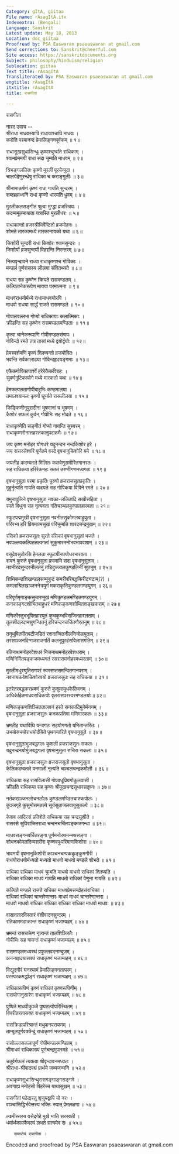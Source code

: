 ```yaml
---
Category: gItA, giitaa
File name: rAsagItA.itx
Indexextra: (Bengali)
Language: Sanskrit
Latest update: May 18, 2013
Location: doc_giitaa
Proofread by: PSA Easwaran psaeaswaran at gmail.com
Send corrections to: Sanskrit@cheerful.com
Site access: https://sanskritdocuments.org
Subject: philosophy/hinduism/religion
Sublocation: giitaa
Text title: rAsagItA
Transliterated by: PSA Easwaran psaeaswaran at gmail.com
engtitle: rAsagItA
itxtitle: rAsagItA
title: रासगीता

---
```

  
 रासगीता   
  
नारद उवाच --  
श्रीराधा माधवस्यापि राधायाश्चापि माधवः ।  
करोति परमानन्दं प्रेमालिङ्गनपूर्वकम् ॥ १॥  
  
राधासुखसुधासिन्धुः कृष्णश्चुम्बति राधिकाम् ।  
श्यामप्रेममयी राधा सदा चुम्बति माधवम् ॥ २॥  
  
त्रिभङ्गललितः कृष्णो मुरलीं पूरयेन्मुदा ।  
चालयेद्रेणुरन्ध्रेषु राधिका च कराङ्गुलीः ॥ ३॥  
  
श्रीनामाकर्षणं कृष्णं राधा गायति सुन्दरम् ।  
शब्दब्रह्मध्वनिं राधां कृष्णो धारयति ध्रुवम् ॥ ४॥  
  
मुरलीकलसङ्गीतं श्रुत्वा मुग्द्धा व्रजस्त्रियः ।  
कदम्बमूलमायाता यत्रास्ति मुरलीधरः ॥ ५॥  
  
राधाकान्तो व्रजस्त्रीभिर्वेष्टितो व्रजमोहनः ।  
शोभते तारकामध्ये तारकानायको यथा ॥ ६॥  
  
किशोरी सुन्दरी राधा किशोरः श्यामसुन्दरः ।  
किशोर्यो व्रजसुन्दर्यो विहरन्ति निरन्तरम् ॥ ७॥  
  
नित्यवृन्दावने राध्या राधाकृष्णश्च गोपिकाः ।  
मण्डलं पूर्णरासस्य लीलया संवितथ्यते ॥ ८॥  
  
राधया सह कृष्णेन क्रियते रासमण्डलम् ।  
कल्पितानेकरूपेण मायया परमात्मना ॥ ९॥  
  
माधवराधयोर्मध्ये राधामाधवयोरपि ।  
माधवो राधया सार्द्धं राजते रासमण्डले ॥ १०॥  
  
गोपालवल्लभा गोप्यो राधिकायाः कलात्मिकाः ।  
क्रीडन्ति सह कृष्णेन रासमण्डलमण्डिताः ॥ ११॥  
  
कृत्वा चानेकरूपाणि गोपीमण्डलसंश्रयः ।  
गोविन्दो रमते तत्र तासां मध्ये द्वयोर्द्वयोः ॥ १२॥  
  
प्रेमस्पर्शमणिं कृष्णं श्लिष्यन्तो व्रजयोषितः ।  
भवन्ति सर्वकालाढ्या गोविन्दहृदयङ्गमाः ॥ १३॥  
  
एकैकगोपिकापार्श्वे हरेरेकैकविग्रहः ।  
सुवर्णगुटिकायोगे मध्ये मारकतो यथा ॥ १४॥  
  
हेमकल्पलतागोपीबाहुभिः कण्ठमालया ।  
तमालश्यामलः कृष्णो घूर्ण्यते रासलीलया ॥ १५॥  
  
किङ्किणीनूपुरादीनां भूषणानां च भूषणम् ।  
कैशोरं सफलं कुर्वन् गोपीभिः सह मोदते ॥ १६॥  
  
राधाकृष्णेति सङ्गीतं गोप्यो गायन्ति सुस्वरम् ।  
राधाकृष्णरीनात्तहस्तकानुपदक्रमैः ॥ १७॥  
  
जय कृष्ण मनोहर योगधरे यदुनन्दन नन्दकिशोर हरे ।  
जय रासरसेश्वरि पूर्णतमे वरदे वृषभानुकिशोरि यमे ॥ १८॥  
  
जयतीह कदम्बतले मिलितः कलवेणुसमीरितगानरतः ।  
सह राधिकया हरिरेकमहः सततं तरुणीगणमध्यगतः ॥ १९॥  
  
वृषभानुसुता परमा प्रकृतिः पुरुषो व्रजराजसुतप्रकृतिः ।  
मुहुर्नृत्यति गायति वादयते सह गोपिकया विपिने रमते ॥ २०॥  
  
यमुनापुलिने वृषभानुसुता नवका-ललितादि सखीसहिता ।  
रमते विधुना सह नृत्यवता गतिचञ्चलकुण्डलहारवता ॥ २१॥  
  
स्फुटपद्ममुखी वृषभानुसुता नवनीतसुकोमलबाहुयुता ।  
परिरभ्य हरिं प्रियमात्मसुखं परिचुम्बति शारदचन्द्रमुखम् ॥ २२॥  
  
रसिको व्रजराजसुतः सुरते रसिकां वृषभानुसुतां भजते ।  
नवपल्लवकल्पिततल्पगतां सुकुमारमनोभवभाववशाम् ॥ २३॥  
  
वसुदेवसुतोरसि हेमलता स्फुटपीनपयोधरभारवता ।  
शयनं कुरुते वृषभानुसुता प्रणमामि सदा वृषभानुसुताम् ।  
नवनीरदसुन्दरनीलतनुं तडिदुज्ज्वलकुण्डलिनीं सुतनुम् ॥ २५॥  
  
शिथिकण्ठशिखण्डलसन्मुकुटं कबरीपरिबद्धकिरीटघटाम्(?) ।  
कमलाश्रितखञ्जननेत्रयुगं मकराकृतिकुण्डलगण्डयुगम् ॥ २६॥  
  
परिपूर्णमृगाङ्कसुचारुमुखं मणिकुण्डलमण्डितगण्डयुगम् ।  
कनकाङ्गदशोभितबाहुधरं मणिकङ्कणशोभितशङ्खकराम् ॥ २७॥  
  
मणिकौस्तुभभूषितहारयुतं कुचकुम्भविराजितहारलताम् ।  
तुलसीदलदामसुगन्धितनुं हरिचन्दनचर्चितगौरतनुम् ॥ २८॥  
  
तनुभूषितपीतपटीजडितं रशनान्वितनीलनिचोलयुताम् ।  
तरसाञ्जनदिग्गजराजगतिं कलनूपुरहंसविलासगतिम् ॥ २९॥  
  
रतिनाथमनोहरवेशधरं निजनाथमनोहरवेशधराम् ।  
मणिनिर्मितपङ्कजमध्यगतं रसरासमनोहरमध्यरताम् ॥ ३०॥  
  
मुरलीमधुरश्रुतिरागपरं स्वरसप्तसमन्वितगानपराम् ।  
नवनायकवेशकिशोरवयो व्रजराजसुतः सह राधिकया ॥ ३१॥  
  
इतरेतरबद्धकरभ्रमणं कुरुते कुसुमायुधकेलिवनम् ।  
अधिकेहितमाधवराधिकयोः वृतरासपरस्परमण्डलयोः॥ ३२॥  
  
मणिकङ्कणशिञ्चिततालवनं हरते सनकादिमुनेर्मननम् ।  
वृषभानुसुता व्रजराजसुतः कनकप्रतिमा मणिमारकतः ॥ ३३॥  
  
भ्रमतीह यथाविथि यन्त्रगतः सहयोगगतो यमितान्तरितः ।  
उभयोरुभयोराधयोर्दयिते पृथगन्तरिते वृषभानुसुते ॥ ३४॥  
  
वृषभानुसुताभुजबद्धगलः कुशली व्रजराजसुतः सकलः ।  
यदुनन्दनयोर्भुजबद्धगला वृषभानुसुता रुचिरा सकला ॥ ३५॥  
  
वृषभानुसुता व्रजराजसुतः व्रजराजसुतो वृषभानुसुता ।  
केलिकदम्बतले वनमाली नृत्यति चञ्चलचन्द्रकमौली ॥ ३६॥  
  
राधिकया सह रासविलासी गोपवधूप्रियगोकुलवासी ।  
क्रीडति राधिकया सह कृष्णः श्रीमुखचन्द्रसुधारसतृष्णः ॥ ३७॥  
  
नर्तकखञ्जनलोचनलोलः कुण्डलमण्डितचारुकपोलः ।  
कुञ्जगृहे कुसुमोत्तमतल्पे सूर्यसुताजलवायुसुकल्पे ॥ ३८॥  
  
केशव आदिरसं प्रतिशेते राधिकया सह चन्द्रसुशीते ।  
रासरसे सुविराजितराधा चन्दनचर्चितपङ्कजगन्धा ॥ ३९॥  
  
माधवसङ्गमवर्धितरङ्गा पूर्णमनोरथमन्मथसङ्गा ।  
शोभनकोमलदिव्यशरीरा कृष्णवपुःपरिमाणकिशोरा ॥ ४०॥  
  
भावमयी वृषभानुकिशोरी काञ्चनचम्पककुङ्कुमगौरी ।  
राधयोराधयोर्मध्यतो मध्यतो माधवो माधवो मण्डले शोभते ॥ ४१॥  
  
राधिका राधिका माधवं चुम्बति माधवो माधवो राधिकां श्लिष्यति ।  
राधिका राधिका माधवं गायति माधतो राधिकां वेणुना गायति ॥ ४२॥  
  
कल्पिते मण्डले राजते राधिका माधवप्रेमसन्दोहसंराधिका ।  
राधिकां राधिकां चान्तरेणान्तरः माधवं माधवं चान्तरेणान्तरा ।  
माधवो माधवो राधिका राधिका राधिका राधिका माधवो माधवः ॥ ४३॥  
  
वासावतारविस्तारं वंशीवादनसुन्दरम् ।  
रतिकाममदाक्रान्तं राधाकृष्णं भजाम्यहम् ॥ ४४॥  
  
भ्रमन्तं रासचक्रेण नृत्यन्तं तालशिञ्जितैः ।  
गोपीभिः सह गायन्तं राधाकृष्णं भजाम्यहम् ॥ ४५॥  
  
रासमण्डलमध्यस्थं प्रफुल्लवदनाम्बुजम् ।  
अनन्यहृदयासक्तं राधाकृष्णं भजाम्यहम् ॥ ४६॥  
  
विद्युद्गौरं घनश्यामं प्रेमालिङ्गनतत्परम् ।  
परस्परकमर्द्धाङ्गं राधाकृष्णं भजाम्यहम् ॥ ४७॥  
  
राधिकारूपिणं कृष्णं राधिकां कृष्णरूपिणीम् ।  
रासयोगानुसारेण राधाकृष्णं भजाम्यहम् ॥ ४८॥  
  
पुष्पिते माधवीकुञ्जे पुष्पतल्पोपरिस्थितम् ।  
विपरीतरतासक्तं राधाकृष्णं भजाम्यहम् ॥ ४९॥  
  
रासक्रिडापरिश्रान्तं मधुपानपरायणम् ।  
ताम्बूलपूर्णवक्त्रेन्दुं राधाकृष्णं भजाम्यहम् ॥ ५०॥  
  
रासोल्लासकलापूर्णं गोपीमण्डलमण्डितम् ।  
श्रीमाधवं राधिकाख्यं पूर्णचन्द्रमुपास्महे ॥ ५१॥  
  
चतुर्वर्गफलं त्यक्त्वा श्रीवृन्दावनमध्यतः ।  
श्रीराधा-श्रीपादपद्मं प्रार्थये जन्मजन्मनि ॥ ५२॥  
  
राधाकृष्णसुधासिन्धुरासगङ्गाङ्गसङ्गमे ।  
अवगाह्य मनोहंसो विहरेच्च याथासुखम् ॥ ५३॥  
  
रासगीतां पठेद्यस्तु शृणुयद्वापि यो नरः ।  
वाञ्चासिद्धिर्भवेत्तस्य भक्तिः स्यात् प्रेमलक्षणा ॥ ५४॥  
  
लक्ष्मीस्तस्य वसेद्गेहे मुखे भाति सरस्वती ।  
धर्मार्थकामकैवल्यं लभते सत्यमेव सः ॥ ५५॥  
  
       समाप्तेयं रासगीता ।  
  
  
  
Encoded and proofread by PSA Easwaran psaeaswaran at gmail.com  
  
  
